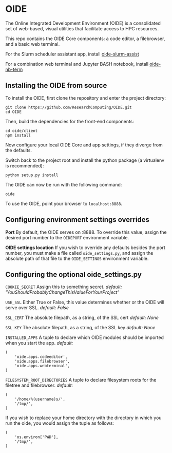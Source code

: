 OIDE
====

The Online Integrated Development Environment (OIDE) is a consolidated set of web-based, visual utilities that facilitate access to HPC resources.

This repo contains the OIDE Core components: a code editor, a filebrowser, and a basic web terminal.

For the Slurm scheduler assistant app, install [oide-slurm-assist](https://github.com/ResearchComputing/oide-slurm-assist)

For a combination web terminal and Jupyter BASH notebook, install [oide-nb-term](https://github.com/ResearchComputing/oide-nb-term)



## Installing the OIDE from source

To install the OIDE, first clone the repository and enter the project directory:
```
git clone https://github.com/ResearchComputing/OIDE.git
cd OIDE
```
Then, build the dependencies for the front-end components:
```
cd oide/client
npm install
```

Now configure your local OIDE Core and app settings, if they diverge from the defaults.

Switch back to the project root and install the python package (a virtualenv is recommended):
```
python setup.py install
```
The OIDE can now be run with the following command:
```
oide
```
To use the OIDE, point your browser to `localhost:8888`.

## Configuring environment settings overrides

**Port** By default, the OIDE serves on :8888. To override this value, assign the desired port number to the `OIDEPORT` environment variable.

**OIDE settings location** If you wish to override any defaults besides the port number, you must make a file called `oide_settings.py`, and assign the absolute path of that file to the `OIDE_SETTINGS` environment variable.

## Configuring the optional oide_settings.py

`COOKIE_SECRET` Assign this to something secret. _default: 'YouShouldProbablyChangeThisValueForYourProject'_

`USE_SSL` Either True or False, this value determines whether or the OIDE will serve over SSL. _default: False_

`SSL_CERT` The absolute filepath, as a string, of the SSL cert _default: None_

`SSL_KEY` The absolute filepath, as a string, of the SSL key _default: None_

`INSTALLED_APPS` A tuple to declare which OIDE modules should be imported when you start the app. _default:_
```
(
    'oide.apps.codeeditor',
    'oide.apps.filebrowser',
    'oide.apps.webterminal',
)
```

`FILESYSTEM_ROOT_DIRECTORIES` A tuple to declare filesystem roots for the filetree and filebrowser. _default:_
```
(
    '/home/%(username)s/',
    '/tmp/',
)
```
If you wish to replace your home directory with the directory in which you run the oide, you would assign the tuple as follows:
```
(
    'os.environ['PWD'],
    '/tmp/',
)
```

